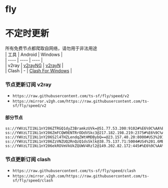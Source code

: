 # fly
# 不定时更新
所有免费节点都爬取自网络，请勿用于非法用途  
|  工具  | Android  | Windows  |  
|  ----  | ----   | ----  |  
| v2ray  | [v2rayNG](https://github.com/2dust/v2rayNG/releases) | [v2rayN](https://github.com/2dust/v2rayN/releases) |  
| Clash  | - | [Clash For Windows](https://github.com/2dust/clashN/releases) | 
  
### 节点更新订阅  v2ray
- `https://raw.githubusercontent.com/ts-sf/fly/speed/v2`  
- `https://mirror.v2gh.com/https://raw.githubusercontent.com/ts-sf/fly/speed/v2`  

#### 部分节点  
``` 
ss://YWVzLTI1Ni1nY206ZTRGQ1dyZ3BramkzUVk=@51.77.53.200:9102#%E6%9C%AA%E7%9F%A5%20122.3KB%2Fs
ss://YWVzLTI1Ni1nY206ZmFCQW9ENTRrODdVSkc3@217.182.198.219:2375#%E6%9C%AA%E7%9F%A54%201.7MB%2Fs
ss://YWVzLTI1Ni1nY206S2l4THZLendqZWtHMDBybQ==@23.157.40.20:8000#US3%201.7MB%2Fs
ss://YWVzLTI1Ni1nY206ZzVNZUQ2RnQzQ1dsSklk@38.75.137.71:5004#US4%201.6MB%2Fs
ss://YWVzLTI1Ni1nY206ekROVmVkUkZQUWV4Rzl2@149.202.82.172:445#%E6%9C%AA%E7%9F%A513%201.7MB%2Fs
```
### 节点更新订阅  clash
- `https://raw.githubusercontent.com/ts-sf/fly/speed/clash`  
- `https://mirror.v2gh.com/https://raw.githubusercontent.com/ts-sf/fly/speed/clash`  


